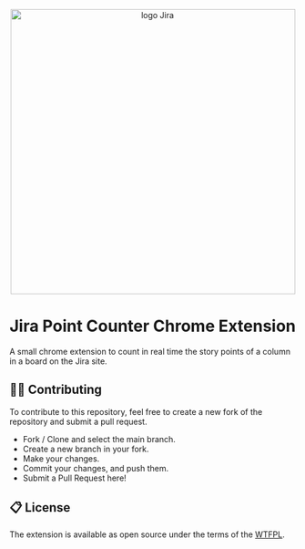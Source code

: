 <p align="center">
  <a href="https://www.twitter.com/sncfobjets " target="_blank" rel="noopener noreferrer">
    <img width="500" src="https://i.imgur.com/LPl3gm6.png" alt="logo Jira">
  </a>
</p>

# Jira Point Counter Chrome Extension

A small chrome extension to count in real time the story points of a column in a board on the Jira site.

## 👨‍💻 Contributing

To contribute to this repository, feel free to create a new fork of the repository and submit a pull request.
- Fork / Clone and select the main branch.
- Create a new branch in your fork.
- Make your changes.
- Commit your changes, and push them.
- Submit a Pull Request here!

## 📋 License

The extension is available as open source under the terms of the [WTFPL](http://www.wtfpl.net/).
